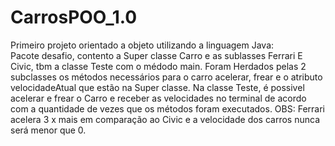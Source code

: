 # CarrosPOO_1.0
Primeiro projeto orientado a objeto utilizando a linguagem Java:  
Pacote desafio, contento a Super classe Carro e as sublasses Ferrari E Civic, tbm a classe Teste com o médodo main. Foram Herdados pelas 2 subclasses os métodos necessários para o carro acelerar, frear e o atributo velocidadeAtual que estão na Super classe. Na classe Teste, é possivel acelerar e frear o Carro e receber as velocidades no terminal de acordo com a quantidade de vezes que os métodos foram executados.
OBS: Ferrari acelera 3 x mais em comparação ao Civic e a velocidade dos carros nunca será menor que 0.
